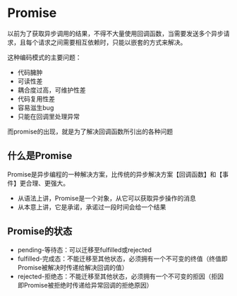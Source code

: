 # Promise

以前为了获取异步调用的结果，不得不大量使用回调函数，当需要发送多个异步请求，且每个请求之间需要相互依赖时，只能以嵌套的方式来解决。

这种编码模式的主要问题：

* 代码臃肿
* 可读性差
* 耦合度过高，可维护性差
* 代码复用性差
* 容易滋生bug
* 只能在回调里处理异常

而promise的出现，就是为了解决回调函数所引出的各种问题

## 什么是Promise

Promise是异步编程的一种解决方案，比传统的异步解决方案【回调函数】和【事件】更合理、更强大。

* 从语法上讲，Promise是一个对象，从它可以获取异步操作的消息
* 从本意上讲，它是承诺，承诺过一段时间会给一个结果

## Promise的状态

* pending-等待态：可以迁移至fulfilled或rejected
* fulfilled-完成态：不能迁移至其他状态，必须拥有一个不可变的终值（终值即Promise被解决时传递给解决回调的值）
* rejected-拒绝态：不能迁移至其他状态，必须拥有一个不可变的拒因（拒因即Promise被拒绝时传递给异常回调的拒绝原因）

